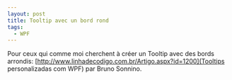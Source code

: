 ```yaml
---
layout: post
title: Tooltip avec un bord rond
tags:  
  - WPF
---
```


Pour ceux qui comme moi cherchent à créer un Tooltip avec des bords arrondis:
[http://www.linhadecodigo.com.br/Artigo.aspx?id=1200](Tooltips personalizadas com WPF) par Bruno Sonnino.
